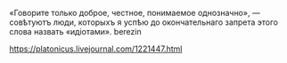 «Говорите только доброе, честное, понимаемое однозначно», — совѣтуютъ люди, которыхъ я успѣю до окончательнаго запрета этого слова назвать «идiотами». berezin

https://platonicus.livejournal.com/1221447.html